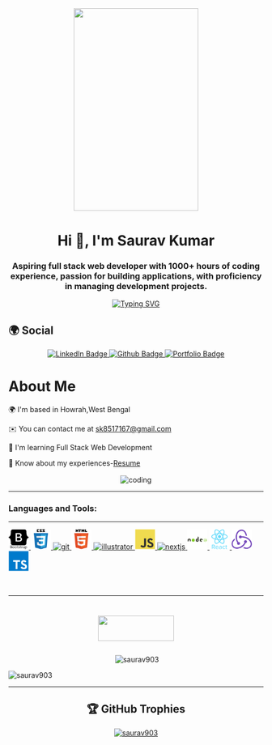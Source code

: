 <div  align="center">
  <img width='70%' src="https://media.giphy.com/media/dWesBcTLavkZuG35MI/giphy.gif" width="600" height="400"/>
</div>
<h1 align="center">Hi 👋, I'm Saurav Kumar</h1>
<h3 align="center">Aspiring full stack web developer with 1000+ hours of coding experience, passion for building applications, with proficiency in managing development projects.</h3>
<div align="center">
<a href="https://git.io/typing-svg"><img src="https://readme-typing-svg.herokuapp.com?font=Fira+Code&pause=1000&width=435&lines=A+Passionate+Web+Developer;+I+love+to+learn+new+things+and+build+new+web+applications." alt="Typing SVG" /></a></div>

🌍 Social 
---------------------------------------
<div id="badges" align="center">
  <a href="https://www.linkedin.com/in/saurav-kumar-693314201/">
    <img src="https://img.shields.io/badge/LinkedIn-blue?style=for-the-badge&logo=linkedin&logoColor=white" alt="LinkedIn Badge"/>
  </a>
  <a href="https://github.com/Saurav903">
    <img src="https://img.shields.io/badge/Github-red?style=for-the-badge&logo=github&logoColor=white" alt="Github Badge"/>
  </a>
  <a href="https://saurav903.github.io/">
    <img src="https://img.shields.io/badge/Portfolio-blue?style=for-the-badge&logo=Codecov&logoColor=white" alt="Portfolio Badge"/>
  </a>
</div>

# About Me

🌍  I'm based in Howrah,West Bengal 

✉️  You can contact me at sk8517167@gmail.com 

🧠  I'm learning Full Stack Web Development

📄 Know about my experiences-[Resume](https://drive.google.com/drive/folders/1ceg93Wkl9GSP0RPzUoXqcMnPSO3v7uIK?usp=share_link)

<p align="center"><img align="center" alt="coding" src="https://media0.giphy.com/media/WTjXuYA2y4o3UZly3W/giphy.gif?cid=ecf05e47h5u962vr7zu77cb5oylv53fj3dw0g7subdj5r9ar&rid=giphy.gif&ct=g"></p>

<hr/>
<h3 align="left">Languages and Tools:</h3>
<hr/>
<p align="left"> <a href="https://getbootstrap.com" target="_blank" rel="noreferrer"> <img src="https://raw.githubusercontent.com/devicons/devicon/master/icons/bootstrap/bootstrap-plain-wordmark.svg" alt="bootstrap" width="40" height="40"/> </a> <a href="https://www.w3schools.com/css/" target="_blank" rel="noreferrer"> <img src="https://raw.githubusercontent.com/devicons/devicon/master/icons/css3/css3-original-wordmark.svg" alt="css3" width="40" height="40"/> </a> <a href="https://git-scm.com/" target="_blank" rel="noreferrer"> <img src="https://www.vectorlogo.zone/logos/git-scm/git-scm-icon.svg" alt="git" width="40" height="40"/> </a> <a href="https://www.w3.org/html/" target="_blank" rel="noreferrer"> <img src="https://raw.githubusercontent.com/devicons/devicon/master/icons/html5/html5-original-wordmark.svg" alt="html5" width="40" height="40"/> </a> <a href="https://www.adobe.com/in/products/illustrator.html" target="_blank" rel="noreferrer"> <img src="https://www.vectorlogo.zone/logos/adobe_illustrator/adobe_illustrator-icon.svg" alt="illustrator" width="40" height="40"/> </a> <a href="https://developer.mozilla.org/en-US/docs/Web/JavaScript" target="_blank" rel="noreferrer"> <img src="https://raw.githubusercontent.com/devicons/devicon/master/icons/javascript/javascript-original.svg" alt="javascript" width="40" height="40"/> </a> <a href="https://nextjs.org/" target="_blank" rel="noreferrer"> <img src="https://cdn.worldvectorlogo.com/logos/nextjs-2.svg" alt="nextjs" width="40" height="40"/> </a> <a href="https://nodejs.org" target="_blank" rel="noreferrer"> <img src="https://raw.githubusercontent.com/devicons/devicon/master/icons/nodejs/nodejs-original-wordmark.svg" alt="nodejs" width="40" height="40"/> </a> <a href="https://reactjs.org/" target="_blank" rel="noreferrer"> <img src="https://raw.githubusercontent.com/devicons/devicon/master/icons/react/react-original-wordmark.svg" alt="react" width="40" height="40"/> </a> <a href="https://redux.js.org" target="_blank" rel="noreferrer"> <img src="https://raw.githubusercontent.com/devicons/devicon/master/icons/redux/redux-original.svg" alt="redux" width="40" height="40"/> </a> <a href="https://www.typescriptlang.org/" target="_blank" rel="noreferrer"> <img src="https://raw.githubusercontent.com/devicons/devicon/master/icons/typescript/typescript-original.svg" alt="typescript" width="40" height="40"/> </a> </p>
<br/>
<hr/>
<div align="center" >
  <h1 align='center'>
<img width='150' height='50' src="https://camo.githubusercontent.com/81e598418a780d07b9e23fd717200fca0f18dee49d78507f03f7eea1c1d23fbb/687474703a2f2f692e696d6775722e636f6d2f513754515948782e706e67" />
</h1>
<p>&nbsp;<img align="center" src="https://github-readme-stats.vercel.app/api?username=saurav903&show_icons=true&locale=en" alt="saurav903" /></p>
<p align="left"> <img src="https://komarev.com/ghpvc/?username=saurav903&label=Profile%20views&color=0e75b6&style=flat" alt="saurav903" /> </p>
 <hr/> 
  
## 🏆 GitHub Trophies
  <div align="center" >
<p > <a href="https://github.com/ryo-ma/github-profile-trophy"><img src="https://github-profile-trophy.vercel.app/?username=saurav903" alt="saurav903" /></a> </p>
  </div>
